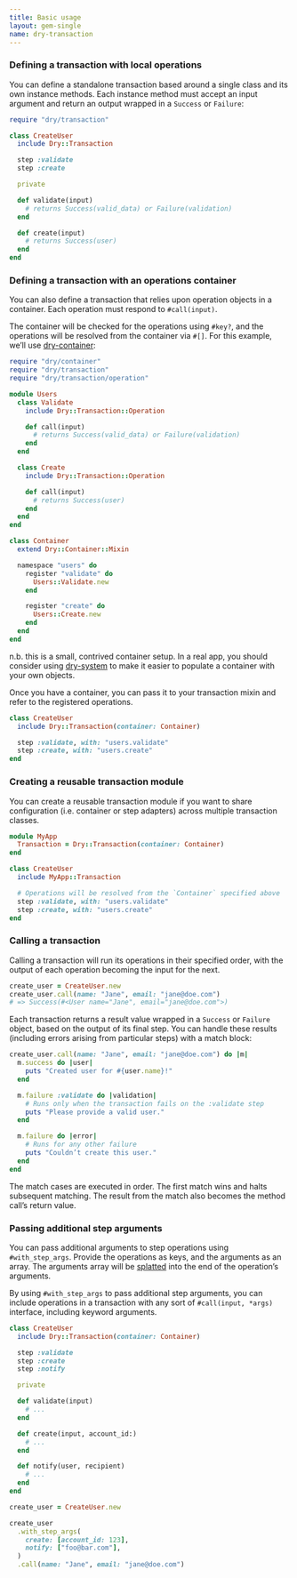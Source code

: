 ```yaml
---
title: Basic usage
layout: gem-single
name: dry-transaction
---
```


### Defining a transaction with local operations

You can define a standalone transaction based around a single class and its own instance methods. Each instance method must accept an input argument and return an output wrapped in a `Success` or `Failure`:

```ruby
require "dry/transaction"

class CreateUser
  include Dry::Transaction

  step :validate
  step :create

  private

  def validate(input)
    # returns Success(valid_data) or Failure(validation)
  end

  def create(input)
    # returns Success(user)
  end
end
```

### Defining a transaction with an operations container

You can also define a transaction that relies upon operation objects in a container. Each operation must respond to `#call(input)`.

The container will be checked for the operations using `#key?`, and the operations will be resolved from the container via `#[]`. For this example, we’ll use [dry-container](/gems/dry-container):

```ruby
require "dry/container"
require "dry/transaction"
require "dry/transaction/operation"

module Users
  class Validate
    include Dry::Transaction::Operation

    def call(input)
      # returns Success(valid_data) or Failure(validation)
    end
  end

  class Create
    include Dry::Transaction::Operation

    def call(input)
      # returns Success(user)
    end
  end
end

class Container
  extend Dry::Container::Mixin

  namespace "users" do
    register "validate" do
      Users::Validate.new
    end

    register "create" do
      Users::Create.new
    end
  end
end
```

n.b. this is a small, contrived container setup. In a real app, you should consider using [dry-system](/gems/dry-system) to make it easier to populate a container with your own objects.

Once you have a container, you can pass it to your transaction mixin and refer to the registered operations.

```ruby
class CreateUser
  include Dry::Transaction(container: Container)

  step :validate, with: "users.validate"
  step :create, with: "users.create"
end
```

### Creating a reusable transaction module

You can create a reusable transaction module if you want to share configuration (i.e. container or step adapters) across multiple transaction classes.

```ruby
module MyApp
  Transaction = Dry::Transaction(container: Container)
end

class CreateUser
  include MyApp::Transaction

  # Operations will be resolved from the `Container` specified above
  step :validate, with: "users.validate"
  step :create, with: "users.create"
end
```

### Calling a transaction

Calling a transaction will run its operations in their specified order, with the output of each operation becoming the input for the next.

```ruby
create_user = CreateUser.new
create_user.call(name: "Jane", email: "jane@doe.com")
# => Success(#<User name="Jane", email="jane@doe.com">)
```

Each transaction returns a result value wrapped in a `Success` or `Failure` object, based on the output of its final step. You can handle these results (including errors arising from particular steps) with a match block:

```ruby
create_user.call(name: "Jane", email: "jane@doe.com") do |m|
  m.success do |user|
    puts "Created user for #{user.name}!"
  end

  m.failure :validate do |validation|
    # Runs only when the transaction fails on the :validate step
    puts "Please provide a valid user."
  end

  m.failure do |error|
    # Runs for any other failure
    puts "Couldn’t create this user."
  end
end
```

The match cases are executed in order. The first match wins and halts subsequent matching. The result from the match also becomes the method call’s return value.

### Passing additional step arguments

You can pass additional arguments to step operations using `#with_step_args`. Provide the operations as keys, and the arguments as an array. The arguments array will be [splatted](https://endofline.wordpress.com/2011/01/21/the-strange-ruby-splat/) into the end of the operation’s arguments.

By using `#with_step_args` to pass additional step arguments, you can include operations in a transaction with any sort of `#call(input, *args)` interface, including keyword arguments.

```ruby
class CreateUser
  include Dry::Transaction(container: Container)

  step :validate
  step :create
  step :notify

  private

  def validate(input)
    # ...
  end

  def create(input, account_id:)
    # ...
  end

  def notify(user, recipient)
    # ...
  end
end

create_user = CreateUser.new

create_user
  .with_step_args(
    create: [account_id: 123],
    notify: ["foo@bar.com"],
  )
  .call(name: "Jane", email: "jane@doe.com")
```

